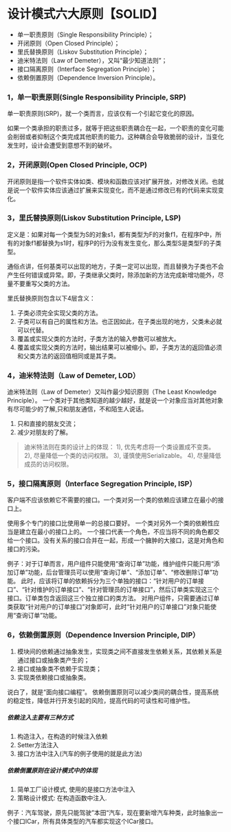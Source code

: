 # 设计模式六大原则【SOLID】
* 单一职责原则（Single Responsibility Principle）；
* 开闭原则（Open Closed Principle）；
* 里氏替换原则（Liskov Substitution Principle）；
* 迪米特法则（Law of Demeter），又叫“最少知道法则”；
* 接口隔离原则（Interface Segregation Principle）；
* 依赖倒置原则（Dependence Inversion Principle）。

### 1，单一职责原则(Single Responsibility Principle, SRP)
单一职责原则(SRP)，就一个类而言，应该仅有一个引起它变化的原因。

如果一个类承担的职责过多，就等于把这些职责耦合在一起，一个职责的变化可能会削弱或者抑制这个类完成其他职责的能力。这种耦合会导致脆弱的设计，当变化发生时，设计会遭受到意想不到的破坏。

### 2，开闭原则(Open Closed Principle, OCP)
开闭原则是指一个软件实体如类、模块和函数应该对扩展开放，对修改关闭。也就是说一个软件实体应该通过扩展来实现变化，而不是通过修改已有的代码来实现变化。

### 3，里氏替换原则(Liskov Substitution Principle, LSP)
定义是：如果对每一个类型为S的对象s1，都有类型为F的对象f1，在程序P中，所有的对象f1都替换为s1时，程序P的行为没有发生变化，那么类型S是类型F的子类型。

通俗点讲，任何基类可以出现的地方，子类一定可以出现，而且替换为子类也不会产生任何错误或异常。即，子类继承父类时，除添加新的方法完成新增功能外，尽量不要重写父类的方法。

里氏替换原则包含以下4层含义：
1. 子类必须完全实现父类的方法。
2. 子类可以有自己的属性和方法。也正因如此，在子类出现的地方，父类未必就可以代替。
3. 覆盖或实现父类的方法时，子类方法的输入参数可以被放大。
4. 覆盖或实现父类的方法时，输出结果可以被缩小。即，子类方法的返回值必须和父类方法的返回值相同或是其子类。

### 4，迪米特法则（Law of Demeter, LOD）
迪米特法则（Law of Demeter）又叫作最少知识原则（The Least Knowledge Principle）。
一个类对于其他类知道的越少越好，就是说一个对象应当对其他对象有尽可能少的了解,只和朋友通信，不和陌生人说话。

1. 只和直接的朋友交流；
2. 减少对朋友的了解。

> 迪米特法则在类的设计上的体现：
> 1), 优先考虑将一个类设置成不变类。
> 2), 尽量降低一个类的访问权限。
> 3), 谨慎使用Serializable。
> 4), 尽量降低成员的访问权限。

### 5，接口隔离原则（Interface Segregation Principle, ISP）
客户端不应该依赖它不需要的接口。一个类对另一个类的依赖应该建立在最小的接口上。

使用多个专门的接口比使用单一的总接口要好。
一个类对另外一个类的依赖性应当是建立在最小的接口上的。
一个接口代表一个角色，不应当将不同的角色都交给一个接口。没有关系的接口合并在一起，形成一个臃肿的大接口，这是对角色和接口的污染。

例子：对于订单而言，用户组件只能使用“查询订单”功能，维护组件只能只用“添加订单”功能，后台管理员可以使用“查询订单”、“添加订单”、“修改删除订单”功能。
此时，应该将订单的依赖拆分为三个单独的接口：“针对用户的订单接口”、“针对维护的订单接口”、“针对管理员的订单接口”，然后订单类实现这三个接口。订单类包含返回这三个独立接口的类方法。
对用户组件，只需要通过订单类获取“针对用户的订单接口”对象即可，此时“针对用户的订单接口”对象只能使用“查询订单”功能。

### 6，依赖倒置原则（Dependence Inversion Principle, DIP）
1. 模块间的依赖通过抽象发生，实现类之间不直接发生依赖关系，其依赖关系是通过接口或抽象类产生的；
2. 接口或抽象类不依赖于实现类；
3. 实现类依赖接口或抽象类。

说白了，就是“面向接口编程”。
依赖倒置原则可以减少类间的耦合性，提高系统的稳定性，降低并行开发引起的风险，提高代码的可读性和可维护性。

##### 依赖注入主要有三种方式
1. 构造注入，在构造的时候注入依赖
2. Setter方法注入
3. 接口方法中注入(汽车的例子使用的就是此方法)
##### 依赖倒置原则在设计模式中的体现
1. 简单工厂设计模式, 使用的是接口方法中注入
2. 策略设计模式: 在构造函数中注入.

例子：汽车驾驶，原先只能驾驶”本田“汽车，现在要新增汽车种类，此时抽象出一个接口ICar，所有具体类型的汽车都实现这个ICar接口。
